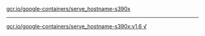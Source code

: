 [gcr.io/google-containers/serve_hostname-s390x](https://hub.docker.com/r/anjia0532/serve_hostname-s390x/tags/) 

----
[gcr.io/google-containers/serve_hostname-s390x:v1.6 √](https://hub.docker.com/r/anjia0532/serve_hostname-s390x/tags/)

